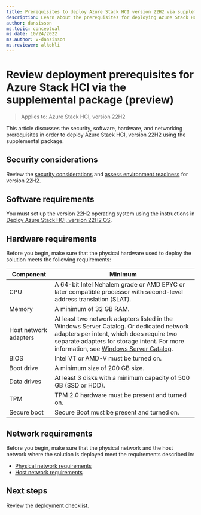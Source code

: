 ```yaml
---
title: Prerequisites to deploy Azure Stack HCI version 22H2 via supplemental package (preview)
description: Learn about the prerequisites for deploying Azure Stack HCI version 22H2 (preview).
author: dansisson
ms.topic: conceptual
ms.date: 10/24/2022
ms.author: v-dansisson
ms.reviewer: alkohli
---
```


# Review deployment prerequisites for Azure Stack HCI via the supplemental package (preview)

> Applies to: Azure Stack HCI, version 22H2

This article discusses the security, software, hardware, and networking prerequisites in order to deploy Azure Stack HCI, version 22H2 using the supplemental package.

## Security considerations

Review the [security considerations](/manage/preview-channel.md) and [assess environment readiness](/manage/use-environment-checker.md) for version 22H2.

## Software requirements

You must set up the version 22H2 operating system using the instructions in [Deploy Azure Stack HCI, version 22H2 OS](./deployment-tool-install-os.md).

## Hardware requirements

Before you begin, make sure that the physical hardware used to deploy the solution meets the following requirements:

|Component|Minimum|
|--|--|
|CPU|A 64-bit Intel Nehalem grade or AMD EPYC or later compatible processor with second-level address translation (SLAT).|
|Memory|A minimum of 32 GB RAM.|
|Host network adapters|At least two network adapters listed in the Windows Server Catalog. Or dedicated network adapters per intent, which does require two separate adapters for storage intent. For more information, see [Windows Server Catalog](https://www.windowsservercatalog.com/).|
|BIOS|Intel VT or AMD-V must be turned on.|
|Boot drive|A minimum size of 200 GB size.|
|Data drives|At least 3 disks with a minimum capacity of 500 GB (SSD or HDD).|
|TPM|TPM 2.0 hardware must be present and turned on.|
|Secure boot|Secure Boot must be present and turned on.|

## Network requirements

Before you begin, make sure that the physical network and the host network where the solution is deployed meet the requirements described in:

- [Physical network requirements](../concepts/physical-network-requirements.md)
- [Host network requirements](../concepts/host-network-requirements.md)

## Next steps

Review the [deployment checklist](deployment-tool-checklist.md).